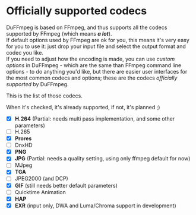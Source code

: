 # Officially supported codecs

DuFFmpeg is based on FFmpeg, and thus supports all the codecs supported by FFmpeg (which means **_a lot_**).  
If default options used by FFmpeg are ok for you, this means it's very easy for you to use it: just drop your input file and select the output format and codec you like.  
If you need to adjust how the encoding is made, you can use _custom options_ in DuFFmpeg - which are the same than FFmpeg command line options - to do anything you'd like, but there are easier user interfaces for the most common codecs and options; these are the codecs _officially supported_ by DuFFmpeg.

This is the list of those codecs.

When it's checked, it's already supported, if not, it's planned ;)

- [x] __H.264__ (Partial: needs multi pass implementation, and some other parameters)
- [ ] H.265
- [x] __Prores__
- [ ] DnxHD
- [x] __PNG__
- [x] __JPG__ (Partial: needs a quality setting, using only ffmpeg default for now)
- [ ] MJpeg
- [x] __TGA__
- [ ] JPEG2000 (and DCP)
- [x] __GIF__ (still needs better default parameters)
- [ ] Quicktime Animation
- [x] __HAP__
- [x] __EXR__ (input only, DWA and Luma/Chroma support in development)
